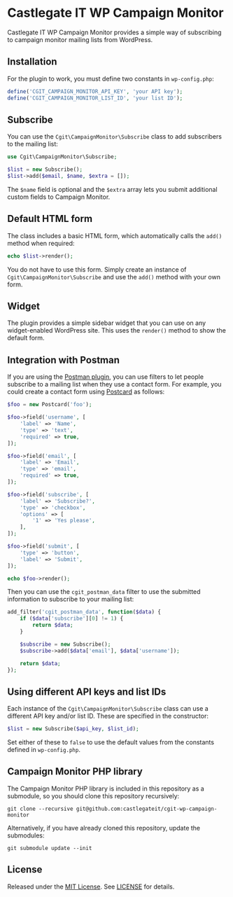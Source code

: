 # Castlegate IT WP Campaign Monitor #

Castlegate IT WP Campaign Monitor provides a simple way of subscribing to campaign monitor mailing lists from WordPress.

## Installation ##

For the plugin to work, you must define two constants in `wp-config.php`:

~~~ php
define('CGIT_CAMPAIGN_MONITOR_API_KEY', 'your API key');
define('CGIT_CAMPAIGN_MONITOR_LIST_ID', 'your list ID');
~~~

## Subscribe ##

You can use the `Cgit\CampaignMonitor\Subscribe` class to add subscribers to the mailing list:

~~~ php
use Cgit\CampaignMonitor\Subscribe;

$list = new Subscribe();
$list->add($email, $name, $extra = []);
~~~

The `$name` field is optional and the `$extra` array lets you submit additional custom fields to Campaign Monitor.

## Default HTML form ##

The class includes a basic HTML form, which automatically calls the `add()` method when required:

~~~ php
echo $list->render();
~~~

You do not have to use this form. Simply create an instance of `Cgit\CampaignMonitor\Subscribe` and use the `add()` method with your own form.

## Widget ##

The plugin provides a simple sidebar widget that you can use on any widget-enabled WordPress site. This uses the `render()` method to show the default form.

## Integration with Postman ##

If you are using the [Postman plugin](https://github.com/castlegateit/cgit-wp-postman), you can use filters to let people subscribe to a mailing list when they use a contact form. For example, you could create a contact form using [Postcard](https://github.com/castlegateit/cgit-wp-postcard) as follows:

~~~ php
$foo = new Postcard('foo');

$foo->field('username', [
    'label' => 'Name',
    'type' => 'text',
    'required' => true,
]);

$foo->field('email', [
    'label' => 'Email',
    'type' => 'email',
    'required' => true,
]);

$foo->field('subscribe', [
    'label' => 'Subscribe?',
    'type' => 'checkbox',
    'options' => [
        '1' => 'Yes please',
    ],
]);

$foo->field('submit', [
    'type' => 'button',
    'label' => 'Submit',
]);

echo $foo->render();
~~~

Then you can use the `cgit_postman_data` filter to use the submitted information to subscribe to your mailing list:

~~~ php
add_filter('cgit_postman_data', function($data) {
    if ($data['subscribe'][0] != 1) {
        return $data;
    }

    $subscribe = new Subscribe();
    $subscribe->add($data['email'], $data['username']);

    return $data;
});
~~~

## Using different API keys and list IDs ##

Each instance of the `Cgit\CampaignMonitor\Subscribe` class can use a different API key and/or list ID. These are specified in the constructor:

~~~ php
$list = new Subscribe($api_key, $list_id);
~~~

Set either of these to `false` to use the default values from the constants defined in `wp-config.php`.

## Campaign Monitor PHP library ##

The Campaign Monitor PHP library is included in this repository as a submodule, so you should clone this repository recursively:

    git clone --recursive git@github.com:castlegateit/cgit-wp-campaign-monitor

Alternatively, if you have already cloned this repository, update the submodules:

    git submodule update --init

## License

Released under the [MIT License](https://opensource.org/licenses/MIT). See [LICENSE](LICENSE) for details.
